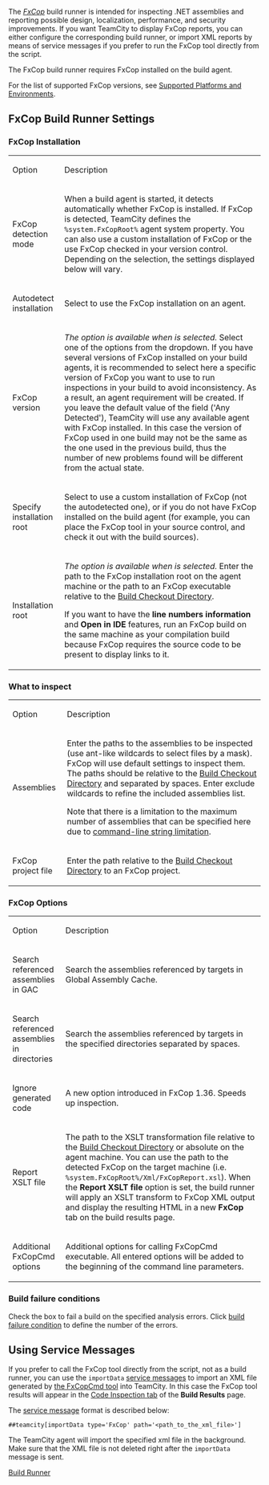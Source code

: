 [//]: # (title: FxCop)
[//]: # (auxiliary-id: FxCop)

The _[FxCop](https://docs.microsoft.com/en-us/previous-versions/dotnet/netframework-3.0/bb429476(v=vs.80))_ build runner is intended for inspecting .NET assemblies and reporting possible design, localization, performance, and security improvements. If you want TeamCity to display FxCop reports, you can either configure the corresponding build runner, or import XML reports by means of service messages if you prefer to run the FxCop tool directly from the script.

<note>

The FxCop build runner requires FxCop installed on the build agent.
</note>

For the list of supported FxCop versions, see [Supported Platforms and Environments](supported-platforms-and-environments.md#Supported+.NET+platform+build+runners).

## FxCop Build Runner Settings

### FxCop Installation

<table><tr>

<td>

Option

</td>

<td>

Description

</td></tr><tr>

<td>

FxCop detection mode

</td>

<td>

When a build agent is started, it detects automatically whether FxCop is installed. If FxCop is detected, TeamCity defines the `%system.FxCopRoot%` agent system property. You can also use a custom installation of FxCop or the use FxCop checked in your version control. Depending on the selection, the settings displayed below will vary.

</td></tr><tr>

<td>

Autodetect installation

</td>

<td>

Select to use the FxCop installation on an agent.

</td></tr><tr>

<td>

FxCop version

</td>

<td>

_The option is available when  is selected._ Select one of the options from the dropdown. If you have several versions of FxCop installed on your build agents, it is recommended to select here a specific version of FxCop you want to use to run inspections in your build to avoid inconsistency. As a result, an agent requirement will be created. If you leave the default value of the field ('Any Detected'), TeamCity will use any available agent with FxCop installed. In this case the version of FxCop used in one build may not be the same as the one used in the previous build, thus the number of new problems found will be different from the actual state.

</td></tr><tr>

<td>

Specify installation root

</td>

<td>

Select to use a custom installation of FxCop (not the autodetected one), or if you do not have FxCop installed on the build agent (for example, you can place the FxCop tool in your source control, and check it out with the build sources).

</td></tr><tr>

<td>

Installation root

</td>

<td>

_The option is available when  is selected._ Enter the path to the FxCop installation root on the agent machine or the path to an FxCop executable relative to the [Build Checkout Directory](build-checkout-directory.md).

<note>

If you want to have the __line numbers information__ and __Open in IDE__ features, run an FxCop build on the same machine as your compilation build because FxCop requires the source code to be present to display links to it.
</note>

</td></tr></table>

### What to inspect

<table><tr>

<td>

Option

</td>

<td>

Description

</td></tr><tr>

<td>

Assemblies

</td>

<td>

Enter the paths to the assemblies to be inspected (use ant\-like wildcards to select files by a mask). FxCop will use default settings to inspect them. The paths should be relative to the [Build Checkout Directory](build-checkout-directory.md) and separated by spaces. Enter exclude wildcards to refine the included assemblies list.

Note that there is a limitation to the maximum number of assemblies that can be specified here due to [command-line string limitation](https://support.microsoft.com/en-us/kb/830473).

</td></tr><tr>

<td>

FxCop project file

</td>

<td>

Enter the path relative to the [Build Checkout Directory](build-checkout-directory.md) to an FxCop project.

</td></tr></table>

### FxCop Options

<table>
<tr>

<td>

Option

</td>

<td>

Description

</td>
</tr>

<tr>

<td>

Search referenced assemblies in GAC

</td>

<td>

Search the assemblies referenced by targets in Global Assembly Cache.

</td></tr><tr>

<td>

Search referenced assemblies in directories

</td>

<td>

Search the assemblies referenced by targets in the specified directories separated by spaces.

</td></tr><tr>

<td>

Ignore generated code

</td>

<td>

A new option introduced in FxCop 1.36. Speeds up inspection.

</td></tr><tr>

<td>

Report XSLT file

</td>

<td>

The path to the XSLT transformation file relative to the [Build Checkout Directory](build-checkout-directory.md) or absolute on the agent machine. You can use the path to the detected FxCop on the target machine (i.e. `%system.FxCopRoot%/Xml/FxCopReport.xsl`). When the __Report XSLT file__ option is set, the build runner will apply an XSLT transform to FxCop XML output and display the resulting HTML in a new __FxCop__ tab on the build results page.

</td></tr><tr>

<td>

Additional FxCopCmd options

</td>

<td>

Additional options for calling FxCopCmd executable. All entered options will be added to the beginning of the command line parameters.

</td></tr></table>

### Build failure conditions

Check the box to fail a build on the specified analysis errors. Click [build failure condition](build-failure-conditions.md#Fail+build+on+metric+change) to define the number of the errors.

## Using Service Messages

If you prefer to call the FxCop tool directly from the script, not as a build runner, you can use the `importData` [service messages](service-messages.md) to import an XML file generated by [the FxCopCmd tool](http://msdn.microsoft.com/en-us/library/bb429474(VS.80).aspx) into TeamCity. In this case the FxCop tool results will appear in the [Code Inspection tab](working-with-build-results.md#Code+Inspection+Results) of the __Build Results__ page.

The [service message](service-messages.md) format is described below:

```Shell
##teamcity[importData type='FxCop' path='<path_to_the_xml_file>']

```

<note>

The TeamCity agent will import the specified xml file in the background. Make sure that the XML file is not deleted right after the `importData` message is sent.
</note>

<seealso>
        <category ref="concepts">
            <a href="build-runner.md">Build Runner</a>
        </category>
</seealso>